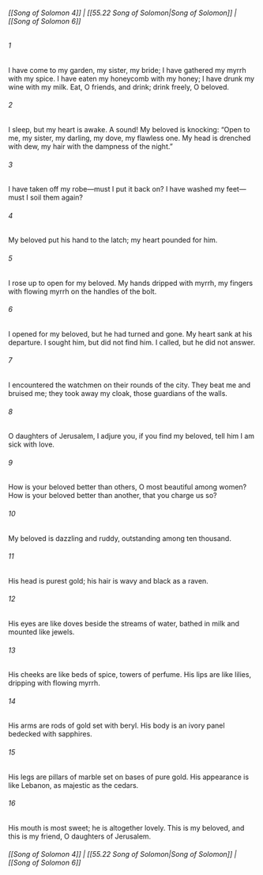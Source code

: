 
###### [[Song of Solomon 4]] | [[55.22 Song of Solomon|Song of Solomon]] | [[Song of Solomon 6]]

###### 1
I have come to my garden, my sister, my bride; I have gathered my myrrh with my spice. I have eaten my honeycomb with my honey; I have drunk my wine with my milk. Eat, O friends, and drink; drink freely, O beloved.
###### 2
I sleep, but my heart is awake. A sound! My beloved is knocking: “Open to me, my sister, my darling, my dove, my flawless one. My head is drenched with dew, my hair with the dampness of the night.”
###### 3
I have taken off my robe—must I put it back on? I have washed my feet—must I soil them again?
###### 4
My beloved put his hand to the latch; my heart pounded for him.
###### 5
I rose up to open for my beloved. My hands dripped with myrrh, my fingers with flowing myrrh on the handles of the bolt.
###### 6
I opened for my beloved, but he had turned and gone. My heart sank at his departure. I sought him, but did not find him. I called, but he did not answer.
###### 7
I encountered the watchmen on their rounds of the city. They beat me and bruised me; they took away my cloak, those guardians of the walls.
###### 8
O daughters of Jerusalem, I adjure you, if you find my beloved, tell him I am sick with love.
###### 9
How is your beloved better than others, O most beautiful among women? How is your beloved better than another, that you charge us so?
###### 10
My beloved is dazzling and ruddy, outstanding among ten thousand.
###### 11
His head is purest gold; his hair is wavy and black as a raven.
###### 12
His eyes are like doves beside the streams of water, bathed in milk and mounted like jewels.
###### 13
His cheeks are like beds of spice, towers of perfume. His lips are like lilies, dripping with flowing myrrh.
###### 14
His arms are rods of gold set with beryl. His body is an ivory panel bedecked with sapphires.
###### 15
His legs are pillars of marble set on bases of pure gold. His appearance is like Lebanon, as majestic as the cedars.
###### 16
His mouth is most sweet; he is altogether lovely. This is my beloved, and this is my friend, O daughters of Jerusalem.

###### [[Song of Solomon 4]] | [[55.22 Song of Solomon|Song of Solomon]] | [[Song of Solomon 6]]
